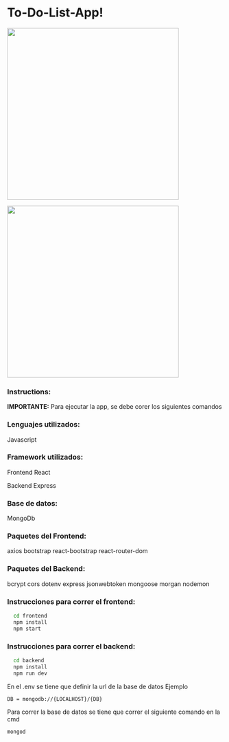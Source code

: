 # To-Do-List-App!

<div>
    <img  height = "400" src='https://user-images.githubusercontent.com/71783387/136816786-929acb4c-e880-4503-983b-e494ccf45333.png'>
    </img>
</div>

>
<div>
    <img  height = "400" src='https://user-images.githubusercontent.com/71783387/136816831-4fd2111b-9362-4283-99bb-4aacb82baf05.png'>
    </img>
</div>
            
### Instructions: 
**IMPORTANTE:** Para ejecutar la app, se debe corer los siguientes comandos

### Lenguajes utilizados: 
Javascript

### Framework utilizados: 
Frontend 
React

Backend
Express

### Base de datos: 
MongoDb

### Paquetes del Frontend: 
axios
bootstrap
react-bootstrap
react-router-dom

### Paquetes del Backend: 
bcrypt
cors
dotenv
express
jsonwebtoken
mongoose
morgan
nodemon

### Instrucciones para correr el frontend: 
```bash
  cd frontend
  npm install
  npm start
```
### Instrucciones para correr el backend: 
```bash
  cd backend
  npm install
  npm run dev
```
En el .env se tiene que definir la url de la base de datos
Ejemplo

```bash
DB = mongodb://{LOCALHOST}/{DB}
```
Para correr la base de datos
se tiene que correr el siguiente comando en la cmd
```bash
mongod
